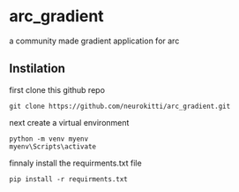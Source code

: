 # arc_gradient
a community made gradient application for arc
## Instilation
first clone this github repo
```
git clone https://github.com/neurokitti/arc_gradient.git
```
next create a virtual environment
```
python -m venv myenv
myenv\Scripts\activate
```
finnaly install the requirments.txt file
```
pip install -r requirments.txt
```
